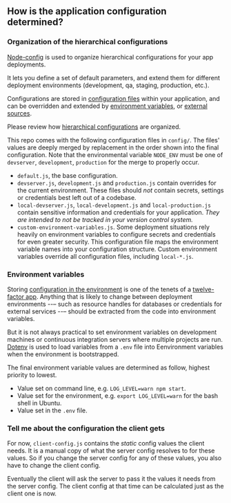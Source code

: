 ## How is the application configuration determined?

### Organization of the hierarchical configurations

[Node-config](https://github.com/lorenwest/node-config)
is used to organize hierarchical configurations for your app deployments.

It lets you define a set of default parameters, and extend them for
different deployment environments (development, qa, staging, production, etc.).

Configurations are stored in
[configuration files](https://github.com/lorenwest/node-config/wiki/Configuration-Files)
within your application, and can be overridden and extended by
[environment variables](https://github.com/lorenwest/node-config/wiki/Environment-Variables), or
[external sources](https://github.com/lorenwest/node-config/wiki/Configuring-from-an-External-Source).

Please review how
[hierarchical configurations](https://github.com/lorenwest/node-config/wiki/Configuration-Files)
are organized.

This repo comes with the following configuration files in `config/`.
The files' values are deeply merged by replacement in the order shown into the final configuration.
Note that the environmental variable `NODE_ENV` must be one of
`devserver`, `development`, `production` for the merge to properly occur.

- `default.js`, the base configuration.
- `devserver.js`, `development.js` and `production.js`
contain overrides for the current environment.
These files should *not* contain secrets, settings or credentials
best left out of a codebase.
- `local-devserver.js`, `local-development.js` and `local-production.js`
contain sensitive information and credentials for your application.
*They are intended to _not_ be tracked in your version control system.*
- `custom-environment-variables.js`.
Some deployment situations rely heavily on environment variables to configure
secrets and credentials for even greater security.
This configuration file maps the environment variable names into your configuration structure.
Custom environment variables override all configuration files, including `local-*.js`.

### Environment variables

Storing
[configuration in the environment](https://12factor.net/config)
is one of the tenets of a
[twelve-factor app](https://12factor.net/).
Anything that is likely to change between deployment environments
--– such as resource handles for databases or credentials for external services --–
should be extracted from the code into environment variables.

But it is not always practical to set environment variables on development machines or
continuous integration servers where multiple projects are run.
[Dotenv](https://github.com/bkeepers/dotenv)
is used to load variables from a `.env` file into Eenvironment variables
when the environment is bootstrapped.

The final environment variable values are determined as follow,
highest priority to lowest.

- Value set on command line, e.g. `LOG_LEVEL=warn npm start`.
- Value set for the environment, e.g. `export LOG_LEVEL=warn` for the bash shell in Ubuntu.
- Value set in the `.env` file.

### Tell me about the configuration the client gets

For now, `client-config.js` contains the *static* config values the client needs.
It is a manual copy of what the server config resolves to for these values.
So if you change the server config for any of these values, you also have to change the client config.

Eventually the client will ask the server to pass it the values it needs from the server config.
The client config at that time can be calculated just as the client one is now.
